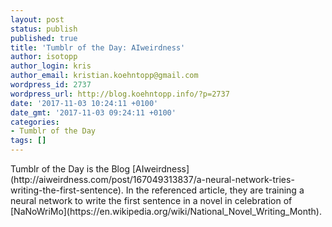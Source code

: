 ```yaml
---
layout: post
status: publish
published: true
title: 'Tumblr of the Day: AIweirdness'
author: isotopp
author_login: kris
author_email: kristian.koehntopp@gmail.com
wordpress_id: 2737
wordpress_url: http://blog.koehntopp.info/?p=2737
date: '2017-11-03 10:24:11 +0100'
date_gmt: '2017-11-03 09:24:11 +0100'
categories:
- Tumblr of the Day
tags: []
---
```

<p>Tumblr of the Day is the Blog [AIweirdness](http://aiweirdness.com/post/167049313837/a-neural-network-tries-writing-the-first-sentence). In the referenced article, they are training a neural network to write the first sentence in a novel in celebration of [NaNoWriMo](https://en.wikipedia.org/wiki/National_Novel_Writing_Month).</p>
